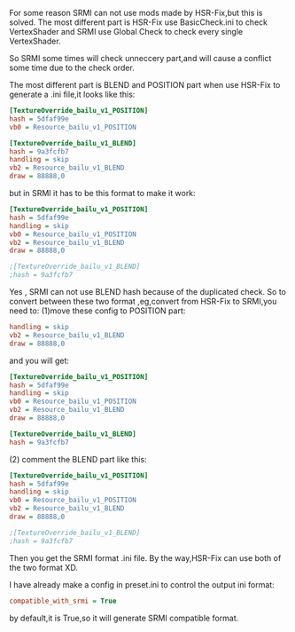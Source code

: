 For some reason SRMI can not use mods made by HSR-Fix,but this is solved.
The most different part is HSR-Fix use BasicCheck.ini to check VertexShader
and SRMI use Global Check to check every single VertexShader.

So SRMI some times will check unneccery part,and will cause a conflict some time due to the check order.

The most different part is BLEND and POSITION part when use HSR-Fix to generate a .ini file,it looks like this:
```ini
[TextureOverride_bailu_v1_POSITION]
hash = 5dfaf99e
vb0 = Resource_bailu_v1_POSITION

[TextureOverride_bailu_v1_BLEND]
hash = 9a3fcfb7
handling = skip
vb2 = Resource_bailu_v1_BLEND
draw = 88888,0
```
but in SRMI it has to be this format to make it work:
```ini
[TextureOverride_bailu_v1_POSITION]
hash = 5dfaf99e
handling = skip
vb0 = Resource_bailu_v1_POSITION
vb2 = Resource_bailu_v1_BLEND
draw = 88888,0

;[TextureOverride_bailu_v1_BLEND]
;hash = 9a3fcfb7
```
Yes , SRMI can not use BLEND hash because of the duplicated check.
So to convert between these two format ,eg,convert from HSR-Fix to SRMI,you need to:
(1)move these config to POSITION part:
```ini
handling = skip
vb2 = Resource_bailu_v1_BLEND
draw = 88888,0
```
and you will get:

```ini
[TextureOverride_bailu_v1_POSITION]
hash = 5dfaf99e
handling = skip
vb0 = Resource_bailu_v1_POSITION
vb2 = Resource_bailu_v1_BLEND
draw = 88888,0

[TextureOverride_bailu_v1_BLEND]
hash = 9a3fcfb7
```
(2) comment the BLEND part like this:
```ini
[TextureOverride_bailu_v1_POSITION]
hash = 5dfaf99e
handling = skip
vb0 = Resource_bailu_v1_POSITION
vb2 = Resource_bailu_v1_BLEND
draw = 88888,0

;[TextureOverride_bailu_v1_BLEND]
;hash = 9a3fcfb7
```
Then you get the SRMI format .ini file.
By the way,HSR-Fix can use both of the two format XD.

I have already make a config in preset.ini to control the output ini format:

```ini
compatible_with_srmi = True
```
by default,it is True,so it will generate SRMI compatible format.